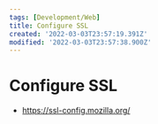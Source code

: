 ```yaml
---
tags: [Development/Web]
title: Configure SSL
created: '2022-03-03T23:57:19.391Z'
modified: '2022-03-03T23:57:38.900Z'
---
```


# Configure SSL

* https://ssl-config.mozilla.org/

